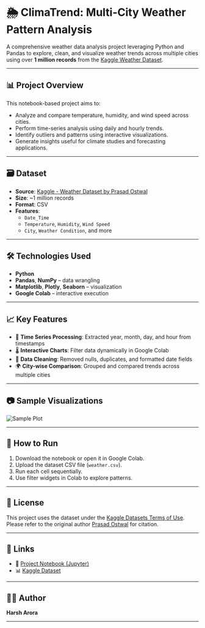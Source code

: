 # 🌦️ ClimaTrend: Multi-City Weather Pattern Analysis

A comprehensive weather data analysis project leveraging Python and Pandas to explore, clean, and visualize weather trends across multiple cities using over **1 million records** from the [Kaggle Weather Dataset](https://www.kaggle.com/datasets/prasad22/weather-data).

---

## 📊 Project Overview

This notebook-based project aims to:
- Analyze and compare temperature, humidity, and wind speed across cities.
- Perform time-series analysis using daily and hourly trends.
- Identify outliers and patterns using interactive visualizations.
- Generate insights useful for climate studies and forecasting applications.

---

## 🗃️ Dataset

- **Source**: [Kaggle - Weather Dataset by Prasad Ostwal](https://www.kaggle.com/datasets/prasad22/weather-data)
- **Size**: ~1 million records
- **Format**: CSV
- **Features**:
  - `Date_Time`
  - `Temperature`, `Humidity`, `Wind Speed`
  - `City`, `Weather Condition`, and more

---

## 🛠️ Technologies Used

- **Python**
- **Pandas**, **NumPy** – data wrangling
- **Matplotlib**, **Plotly**, **Seaborn** – visualization
- **Google Colab** – interactive execution

---

## 📈 Key Features

- 📅 **Time Series Processing**: Extracted year, month, day, and hour from timestamps
- 🌡️ **Interactive Charts**: Filter data dynamically in Google Colab
- 🧼 **Data Cleaning**: Removed nulls, duplicates, and formatted date fields
- 🌍 **City-wise Comparison**: Grouped and compared trends across multiple cities

---

## 📷 Sample Visualizations

![Sample Plot](https://via.placeholder.com/600x300.png?text=Temperature+Trend+Chart)

---

## 🚀 How to Run

1. Download the notebook or open it in Google Colab.
2. Upload the dataset CSV file (`weather.csv`).
3. Run each cell sequentially.
4. Use filter widgets in Colab to explore patterns.

---

## 📌 License

This project uses the dataset under the [Kaggle Datasets Terms of Use](https://www.kaggle.com/datasets/general/terms). Please refer to the original author [Prasad Ostwal](https://www.kaggle.com/prasad22) for citation.

---

## 🔗 Links

- 📂 [Project Notebook (Jupyter)](./ClimaTrend_Multi-City_Weather_Pattern_Analysis.ipynb)
- 📊 [Kaggle Dataset](https://www.kaggle.com/datasets/prasad22/weather-data)

---

## 👨‍💻 Author

**Harsh Arora**  

---

